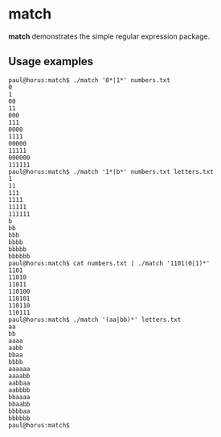 # match

**match** demonstrates the simple regular expression package.

## Usage examples

	paul@horus:match$ ./match '0*|1*' numbers.txt
	0
	1
	00
	11
	000
	111
	0000
	1111
	00000
	11111
	000000
	111111
	paul@horus:match$ ./match '1*|b*' numbers.txt letters.txt
	1
	11
	111
	1111
	11111
	111111
	b
	bb
	bbb
	bbbb
	bbbbb
	bbbbbb
	paul@horus:match$ cat numbers.txt | ./match '1101(0|1)*'
	1101
	11010
	11011
	110100
	110101
	110110
	110111
	paul@horus:match$ ./match '(aa|bb)*' letters.txt
	aa
	bb
	aaaa
	aabb
	bbaa
	bbbb
	aaaaaa
	aaaabb
	aabbaa
	aabbbb
	bbaaaa
	bbaabb
	bbbbaa
	bbbbbb
	paul@horus:match$ 
